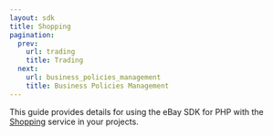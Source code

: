 ```yaml
---
layout: sdk
title: Shopping
pagination:
  prev:
    url: trading
    title: Trading
  next:
    url: business_policies_management
    title: Business Policies Management
---
```

This guide provides details for using the eBay SDK for PHP with the [Shopping](http://developer.ebay.com/Devzone/shopping/docs/Concepts/ShoppingAPIGuide.html) service in your projects.
